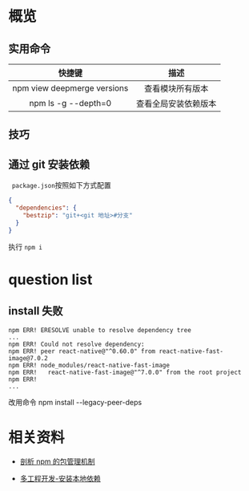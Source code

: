 # 概览

## 实用命令

|           快捷键            |         描述         |
| :-------------------------: | :------------------: |
| npm view deepmerge versions |   查看模块所有版本   |
|     npm ls -g --depth=0     | 查看全局安装依赖版本 |

## 技巧

## 通过 git 安装依赖

` package.json`按照如下方式配置

```json
{
  "dependencies": {
    "bestzip": "git+<git 地址>#分支"
  }
}
```

执行 `npm i`

# question list

## install 失败

```
npm ERR! ERESOLVE unable to resolve dependency tree
...
npm ERR! Could not resolve dependency:
npm ERR! peer react-native@"^0.60.0" from react-native-fast-image@7.0.2
npm ERR! node_modules/react-native-fast-image
npm ERR!   react-native-fast-image@"^7.0.0" from the root project
npm ERR!
...
```

改用命令 npm install --legacy-peer-deps

# 相关资料

- [剖析 npm 的包管理机制](https://juejin.cn/post/6844904022080667661)

- [多工程开发-安装本地依赖](https://www.npmjs.com/package/install-local)
